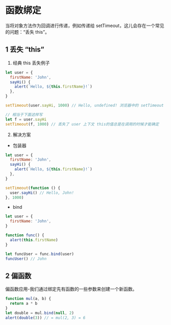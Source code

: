 # 函数绑定

当将对象方法作为回调进行传递，例如传递给 setTimeout，这儿会存在一个常见的问题：“丢失 this”。

## 1 丢失 “this”

1. 经典 this 丢失例子

```js
let user = {
  firstName: 'John',
  sayHi() {
    alert(`Hello, ${this.firstName}!`)
  },
}

setTimeout(user.sayHi, 1000) // Hello, undefined! 浏览器中的 setTimeout 方法有些特殊：它为函数调用设定了 this=window

// 相当于下面这样写
let f = user.sayHi
setTimeout(f, 1000) // 丢失了 user 上下文 this的值总是在调用的时候才能确定
```

2. 解决方案

- 包装器

```js
let user = {
  firstName: 'John',
  sayHi() {
    alert(`Hello, ${this.firstName}!`)
  },
}

setTimeout(function () {
  user.sayHi() // Hello, John!
}, 1000)
```

- bind

```js
let user = {
  firstName: 'John',
}

function func() {
  alert(this.firstName)
}

let funcUser = func.bind(user)
funcUser() // John
```

## 2 偏函数

偏函数应用-我们通过绑定先有函数的一些参数来创建一个新函数。

```js
function mul(a, b) {
  return a * b
}
let double = mul.bind(null, 2)
alert(double(3)) // = mul(2, 3) = 6
```
